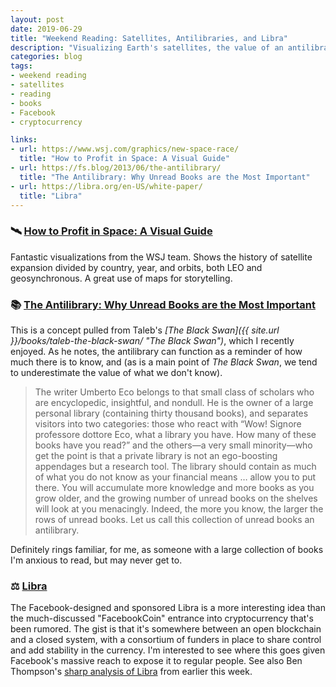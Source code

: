 ```yaml
---
layout: post
date: 2019-06-29
title: "Weekend Reading: Satellites, Antilibraries, and Libra"
description: "Visualizing Earth's satellites, the value of an antilibrary, and Facebook's Libra."
categories: blog
tags:
- weekend reading
- satellites
- reading
- books
- Facebook
- cryptocurrency

links:
- url: https://www.wsj.com/graphics/new-space-race/
  title: "How to Profit in Space: A Visual Guide"
- url: https://fs.blog/2013/06/the-antilibrary/
  title: "The Antilibrary: Why Unread Books are the Most Important"
- url: https://libra.org/en-US/white-paper/
  title: "Libra"
---
```


### 🛰 [How to Profit in Space: A Visual Guide](https://www.wsj.com/graphics/new-space-race/ "How to Profit in Space: A Visual Guide")

Fantastic visualizations from the WSJ team. Shows the history of satellite expansion divided by country, year, and orbits, both LEO and geosynchronous. A great use of maps for storytelling.

### 📚 [The Antilibrary: Why Unread Books are the Most Important](https://fs.blog/2013/06/the-antilibrary/ "The Antilibrary: Why Unread Books are the Most Important")

This is a concept pulled from Taleb's *[The Black Swan]({{ site.url }}/books/taleb-the-black-swan/ "The Black Swan")*, which I recently enjoyed. As he notes, the antilibrary can function as a reminder of how much there is to know, and (as is a main point of *The Black Swan*, we tend to underestimate the value of what we don't know).

> The writer Umberto Eco belongs to that small class of scholars who are encyclopedic, insightful, and nondull. He is the owner of a large personal library (containing thirty thousand books), and separates visitors into two categories: those who react with “Wow! Signore professore dottore Eco, what a library you have. How many of these books have you read?” and the others—a very small minority—who get the point is that a private library is not an ego-boosting appendages but a research tool. The library should contain as much of what you do not know as your financial means … allow you to put there. You will accumulate more knowledge and more books as you grow older, and the growing number of unread books on the shelves will look at you menacingly. Indeed, the more you know, the larger the rows of unread books. Let us call this collection of unread books an antilibrary.

Definitely rings familiar, for me, as someone with a large collection of books I'm anxious to read, but may never get to.

### ⚖️ [Libra](https://libra.org/en-US/white-paper/ "Libra")

The Facebook-designed and sponsored Libra is a more interesting idea than the much-discussed "FacebookCoin" entrance into cryptocurrency that's been rumored. The gist is that it's somewhere between an open blockchain and a closed system, with a consortium of funders in place to share control and add stability in the currency. I'm interested to see where this goes given Facebook's massive reach to expose it to regular people. See also Ben Thompson's [sharp analysis of Libra](https://stratechery.com/2019/facebook-libra-and-the-long-game/ "Facebook, Libra, and the Long Game") from earlier this week.
